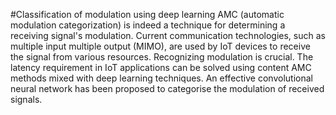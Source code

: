#Classification of modulation using deep learning
AMC (automatic modulation categorization) is indeed a technique for determining a receiving signal's modulation. Current communication technologies, such as multiple input multiple output (MIMO), are used by IoT devices to receive the signal from various resources. Recognizing modulation is crucial. The latency requirement in IoT applications can be solved using content AMC methods mixed with deep learning techniques. An effective convolutional neural network has been proposed to categorise the modulation of received signals.

